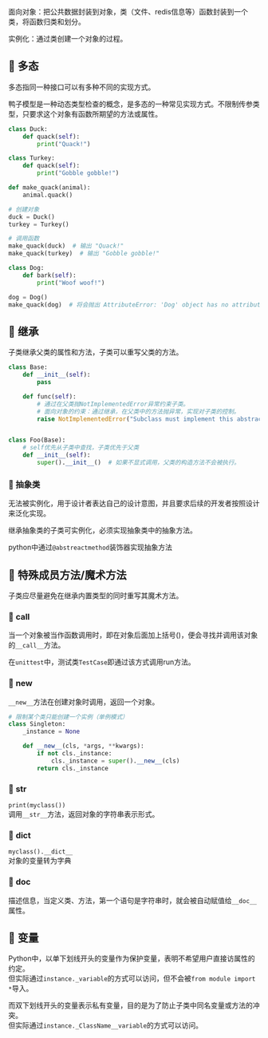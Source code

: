 面向对象：把公共数据封装到对象，类（文件、redis信息等）函数封装到一个类，将函数归类和划分。

实例化：通过类创建一个对象的过程。

## 📌 多态

多态指同一种接口可以有多种不同的实现方式。

鸭子模型是一种动态类型检查的概念，是多态的一种常见实现方式。不限制传参类型，只要求这个对象有函数所期望的方法或属性。

```python
class Duck:
    def quack(self):
        print("Quack!")

class Turkey:
    def quack(self):
        print("Gobble gobble!")

def make_quack(animal):
    animal.quack()

# 创建对象
duck = Duck()
turkey = Turkey()

# 调用函数
make_quack(duck)  # 输出 "Quack!"
make_quack(turkey)  # 输出 "Gobble gobble!"

class Dog:
    def bark(self):
        print("Woof woof!")

dog = Dog()
make_quack(dog)  # 将会抛出 AttributeError: 'Dog' object has no attribute 'quack'

```

## 📌 继承

子类继承父类的属性和方法，子类可以重写父类的方法。

```python
class Base:
    def __init__(self):
        pass

    def func(self):
        # 通过在父类抛NotImplementedError异常约束子类。
        # 面向对象的约束：通过继承，在父类中的方法抛异常，实现对子类的控制。
        raise NotImplementedError("Subclass must implement this abstract method")


class Foo(Base):
    # self优先从子类中查找，子类优先于父类
    def __init__(self):
        super().__init__()  # 如果不显式调用，父类的构造方法不会被执行。
```

### 🚁 抽象类

无法被实例化，用于设计者表达自己的设计意图，并且要求后续的开发者按照设计来泛化实现。

继承抽象类的子类可实例化，必须实现抽象类中的抽象方法。

python中通过`@abstreactmethod`装饰器实现抽象方法

## 📌 特殊成员方法/魔术方法

子类应尽量避免在继承内置类型的同时重写其魔术方法。

### 🚁 __call__

当一个对象被当作函数调用时，即在对象后面加上括号()，便会寻找并调用该对象的`__call__`方法。

在`unittest`中，测试类`TestCase`即通过该方式调用run方法。

### 🚁 __new__

`__new__`方法在创建对象时调用，返回一个对象。

```python
# 限制某个类只能创建一个实例（单例模式）
class Singleton:
    _instance = None

    def __new__(cls, *args, **kwargs):
        if not cls._instance:
            cls._instance = super().__new__(cls)
        return cls._instance

```

### 🚁 __str__

`print(myclass())`  
调用`__str__`方法，返回对象的字符串表示形式。

### 🚁 __dict__

`myclass().__dict__`  
对象的变量转为字典

### 🚁 __doc__

描述信息，当定义类、方法，第一个语句是字符串时，就会被自动赋值给`__doc__`属性。


## 📌 变量

Python中，以单下划线开头的变量作为保护变量，表明不希望用户直接访属性的约定。  
但实际通过`instance._variable`的方式可以访问，但不会被`from module import *`导入。

而双下划线开头的变量表示私有变量，目的是为了防止子类中同名变量或方法的冲突。  
但实际通过`instance._ClassName__variable`的方式可以访问。


